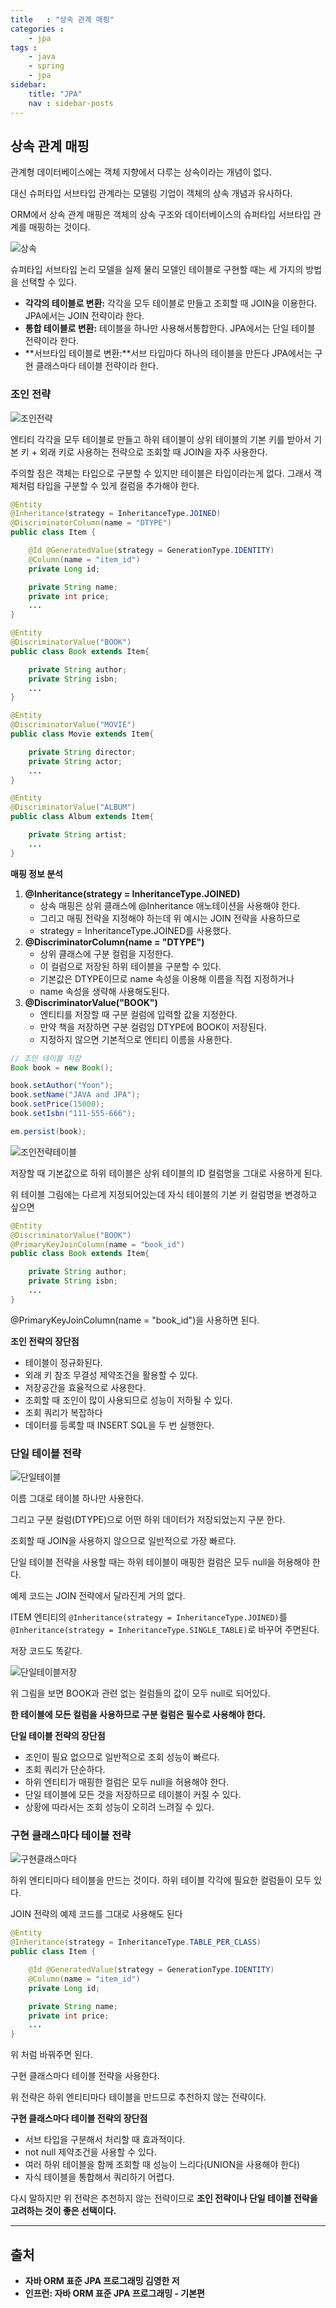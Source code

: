 ```yaml
---
title   : "상속 관계 매핑"
categories : 
    - jpa
tags : 
    - java
    - spring
    - jpa
sidebar:
    title: "JPA"
    nav : sidebar-posts
---  
```


## 상속 관계 매핑  

관계형 데이터베이스에는 객체 지향에서 다루는 상속이라는 개념이 없다.  

대신 슈퍼타입 서브타입 관계라는 모델링 기업이 객체의 상속 개념과 유사하다.  

ORM에서 상속 관계 매핑은 객체의 상속 구조와 데이터베이스의 슈퍼타입 서브타입 관계를 매핑하는 것이다.  

![상속](/assets/img/JPA/상속.PNG)  

슈퍼타입 서브타입 논리 모델을 실제 물리 모델인 테이블로 구현할 때는 세 가지의 방법을 선택할 수 있다.  

- **각각의 테이블로 변환:** 각각을 모두 테이블로 만들고 조회할 때 JOIN을 이용한다. JPA에서는 JOIN 전략이라 한다.
- **통합 테이블로 변환:** 테이블을 하나만 사용해서통합한다. JPA에서는 단일 테이블 전략이라 한다.
- **서브타입 테이블로 변환:**서브 타입마다 하나의 테이블을 만든다 JPA에서는 구현 클래스마다 테이블 전략이라 한다.  


### 조인 전략  

![조인전략](/assets/img/JPA/조인전략.PNG)  

엔티티 각각을 모두 테이블로 만들고 하위 테이블이 상위 테이블의 기본 키를 받아서 기본 키 + 외래 키로 사용하는 전략으로 조회할 때 JOIN을 자주 사용한다.  

주의할 점은 객체는 타입으로 구분할 수 있지만 테이블은 타입이라는게 없다. 그래서 객체처럼 타입을 구분할 수 있게 컬럼을 추가해야 한다.  

```java
@Entity
@Inheritance(strategy = InheritanceType.JOINED)
@DiscriminatorColumn(name = "DTYPE")
public class Item {

    @Id @GeneratedValue(strategy = GenerationType.IDENTITY)
    @Column(name = "item_id")
    private Long id;

    private String name;
    private int price;
    ...
}

@Entity
@DiscriminatorValue("BOOK")
public class Book extends Item{

    private String author;
    private String isbn;
    ...
}

@Entity
@DiscriminatorValue("MOVIE")
public class Movie extends Item{

    private String director;
    private String actor;
    ...
}

@Entity
@DiscriminatorValue("ALBUM")
public class Album extends Item{

    private String artist;
    ...
}
```  

**매핑 정보 분석**

1. **@Inheritance(strategy = InheritanceType.JOINED)**
   - 상속 매핑은 상위 클래스에 @Inheritance  애노테이션을 사용해야 한다.
   - 그리고 매핑 전략을 지정해야 하는데 위 예시는 JOIN 전략을 사용하므로
   - strategy = InheritanceType.JOINED를 사용했다.
2. **@DiscriminatorColumn(name = "DTYPE")**
   - 상위 클래스에 구분 컬럼을 지정한다.
   - 이 컬럼으로 저장된 하위 테이블을 구분할 수 있다.
   - 기본값은 DTYPE이므로 name 속성을 이용해 이름을 직접 지정하거나
   - name 속성을 생략해 사용해도된다.
3. **@DiscriminatorValue("BOOK")**
   - 엔티티를 저장할 때 구분 컬럼에 입력할 값을 지정한다.
   - 만약 책을 저장하면 구분 컬럼임 DTYPE에 BOOK이 저장된다.
   - 지정하지 않으면 기본적으로 엔티티 이름을 사용한다.


```java
// 조인 테이블 저장
Book book = new Book();

book.setAuthor("Yoon");
book.setName("JAVA and JPA");
book.setPrice(15000);
book.setIsbn("111-555-666");

em.persist(book);
```
![조인전략테이블](/assets/img/JPA/조인전략테이블.PNG)  

저장할 때 기본값으로 하위 테이블은 상위 테이블의 ID 컬럼명을 그대로 사용하게 된다.  

위 테이블 그림에는 다르게 지정되어있는데 자식 테이블의 기본 키 컬럼명을 변경하고 싶으면  

```java
@Entity
@DiscriminatorValue("BOOK")
@PrimaryKeyJoinColumn(name = "book_id")
public class Book extends Item{

    private String author;
    private String isbn;
    ...
}
```  

@PrimaryKeyJoinColumn(name = "book_id")을 사용하면 된다.  

**조인 전략의 장단점**  
- 테이블이 정규화된다.
- 외래 키 참조 무결성 제약조건을 활용할 수 있다.
- 저장공간을 효율적으로 사용한다.
- 조회할 때 조인이 많이 사용되므로 성능이 저하될 수 있다.
- 조회 쿼리가 복잡하다
- 데이터를 등록할 때 INSERT SQL을 두 번 실행한다.


### 단일 테이블 전략  

![단일테이블](/assets/img/JPA/단일테이블.PNG)  

이름 그대로 테이블 하나만 사용한다.  

그리고 구분 컬럼(DTYPE)으로 어떤 하위 데이터가 저장되었는지 구분 한다.  

조회할 때 JOIN을 사용하지 않으므로 일반적으로 가장 빠르다.  

단일 테이블 전략을 사용할 때는 하위 테이블이 매핑한 컬럼은 모두 null을 허용해야 한다.  

예제 코드는 JOIN 전략에서 달라진게 거의 없다.  

ITEM 엔티티의 `@Inheritance(strategy = InheritanceType.JOINED)`를 `@Inheritance(strategy = InheritanceType.SINGLE_TABLE)`로 바꾸어 주면된다.  

저장 코드도 똑같다.  

![단일테이블저장](/assets/img/JPA/단일테이블저장.PNG)  

위 그림을 보면 BOOK과 관련 없는 컬럼들의 값이 모두 null로 되어있다.  

**한 테이블에 모든 컬럼을 사용하므로 구분 컬럼은 필수로 사용해야 한다.**  

**단일 테이블 전략의 장단점**  
- 조인이 필요 없으므로 일반적으로 조회 성능이 빠르다.
- 조회 쿼리가 단순하다.
- 하위 엔티티가 매핑한 컬럼은 모두 null을 허용해야 한다.
- 단일 테이블에 모든 것을 저장하므로 테이블이 커질 수 있다.
- 상황에 따라서는 조회 성능이 오히려 느려질 수 있다.


### 구현 클래스마다 테이블 전략  

![구현클래스마다](/assets/img/JPA/각각테이블.PNG)  

하위 엔티티마다 테이블을 만드는 것이다. 하위 테이블 각각에 필요한 컬럼들이 모두 있다.  

JOIN 전략의 예제 코드를 그대로 사용해도 된다    
```java
@Entity
@Inheritance(strategy = InheritanceType.TABLE_PER_CLASS)
public class Item {

    @Id @GeneratedValue(strategy = GenerationType.IDENTITY)
    @Column(name = "item_id")
    private Long id;

    private String name;
    private int price;
    ...
}
```
위 처럼 바꿔주면 된다.  

구현 클래스마다 테이블 전략을 사용한다.  

위 전략은 하위 엔티티마다 테이블을 만드므로 추천하지 않는 전략이다.  

**구현 클래스마다 테이블 전략의 장단점**  
- 서브 타입을 구분해서 처리할 때 효과적이다.
- not null 제약조건을 사용할 수 있다.
- 여러 하위 테이블을 함께 조회할 때 성능이 느리다(UNION을 사용해야 한다)
- 자식 테이블을 통합해서 쿼리하기 어렵다.

다시 말하지만 위 전략은 추천하지 않는 전략이므로 **조인 전략이나 단일 테이블 전략을 고려하는 것이 좋은 선택이다.**  


---

## 출처  
- **자바 ORM 표준 JPA 프로그래밍 김영한 저**  
- **인프런: 자바 ORM 표준 JPA 프로그래밍 - 기본편**  